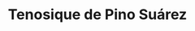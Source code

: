 ---
title: Tenosique de Pino Suárez
url: /tenosique-de-pino-suarez/
latitude: 17.473
longitude: -91.424
---